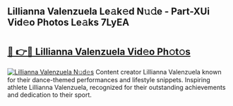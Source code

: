 ## Lillianna Valenzuela Le𝚊k𝚎d N𝚞𝚍e - Part-XUi Vid𝚎o Photos Le𝚊ks 7LyEA

# <h2><a href="http://fbg5ofo.evod.top/?m=Lillianna+Valenzuela">🔗 👉🔴 Lillianna Valenzuela Vid𝚎o Ph𝚘t𝚘s</a></h2>

[![Lillianna Valenzuela N𝚞d𝚎s](https://i.imgur.com/8V9OHl7.gif)](http://fbg5ofo.evod.top/?m=Lillianna+Valenzuela)
Content creator Lillianna Valenzuela known for their dance-themed performances and lifestyle snippets. Inspiring athlete Lillianna Valenzuela, recognized for their outstanding achievements and dedication to their sport. 
